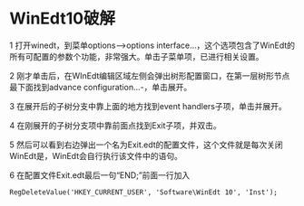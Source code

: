 # WinEdt10破解


1 打开winedt，到菜单options-->options interface...，这个选项包含了WinEdt的所有可配置的参数个功能，非常强大。单击子菜单项，已进行相关设置。 


2 刚才单击后，在WInEdt编辑区域左侧会弹出树形配置窗口，在第一层树形节点最下面找到advance configuration...-，单击展开。 


3 在展开后的子树分支中靠上面的地方找到event handlers子项，单击并展开。 


4 在刚展开的子树分支项中靠前面点找到Exit子项，并双击。 


5 然后可以看到右边弹出一个名为Exit.edt的配置文件，这个文件就是每次关闭WinEdt是，WinEdt会自行执行该文件中的语句。 


6 在配置文件Exit.edt最后一句“END;”前面一行加入 

```
RegDeleteValue('HKEY_CURRENT_USER', 'Software\WinEdt 10', 'Inst');
```
